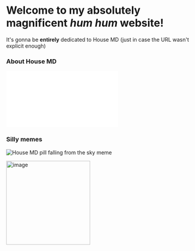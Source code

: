 # Welcome to my absolutely magnificent *hum hum* website!
It's gonna be **entirely** dedicated to House MD (just in case the URL wasn't explicit enough)

### About House MD
![About House MD](About/AboutHouseMD.md)

### Silly memes
![House MD pill falling from the sky meme](https://preview.redd.it/wilson-and-house-v0-7faq25yhn89e1.jpeg?width=640&crop=smart&auto=webp&s=dd2e23ee5b3126a6945eaab24f0e0468f2d60889)

<img width="225" height="225" alt="image" src="https://github.com/user-attachments/assets/5dd41f72-3521-4d75-bc04-40b84a7ce1e8" />
